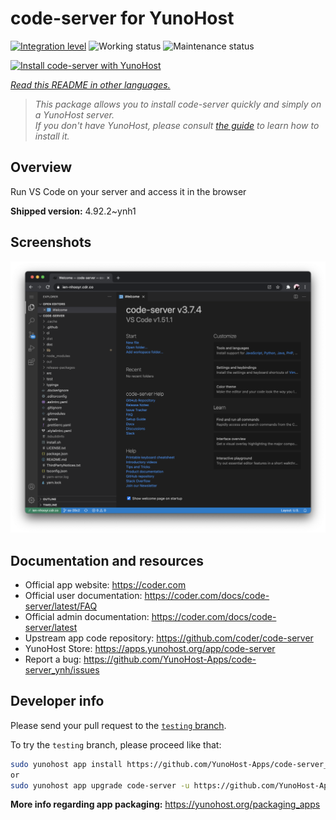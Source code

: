 <!--
N.B.: This README was automatically generated by <https://github.com/YunoHost/apps/tree/master/tools/readme_generator>
It shall NOT be edited by hand.
-->

# code-server for YunoHost

[![Integration level](https://dash.yunohost.org/integration/code-server.svg)](https://ci-apps.yunohost.org/ci/apps/code-server/) ![Working status](https://ci-apps.yunohost.org/ci/badges/code-server.status.svg) ![Maintenance status](https://ci-apps.yunohost.org/ci/badges/code-server.maintain.svg)

[![Install code-server with YunoHost](https://install-app.yunohost.org/install-with-yunohost.svg)](https://install-app.yunohost.org/?app=code-server)

*[Read this README in other languages.](./ALL_README.md)*

> *This package allows you to install code-server quickly and simply on a YunoHost server.*  
> *If you don't have YunoHost, please consult [the guide](https://yunohost.org/install) to learn how to install it.*

## Overview

Run VS Code on your server and access it in the browser


**Shipped version:** 4.92.2~ynh1

## Screenshots

![Screenshot of code-server](./doc/screenshots/screenshot.png)

## Documentation and resources

- Official app website: <https://coder.com>
- Official user documentation: <https://coder.com/docs/code-server/latest/FAQ>
- Official admin documentation: <https://coder.com/docs/code-server/latest>
- Upstream app code repository: <https://github.com/coder/code-server>
- YunoHost Store: <https://apps.yunohost.org/app/code-server>
- Report a bug: <https://github.com/YunoHost-Apps/code-server_ynh/issues>

## Developer info

Please send your pull request to the [`testing` branch](https://github.com/YunoHost-Apps/code-server_ynh/tree/testing).

To try the `testing` branch, please proceed like that:

```bash
sudo yunohost app install https://github.com/YunoHost-Apps/code-server_ynh/tree/testing --debug
or
sudo yunohost app upgrade code-server -u https://github.com/YunoHost-Apps/code-server_ynh/tree/testing --debug
```

**More info regarding app packaging:** <https://yunohost.org/packaging_apps>

